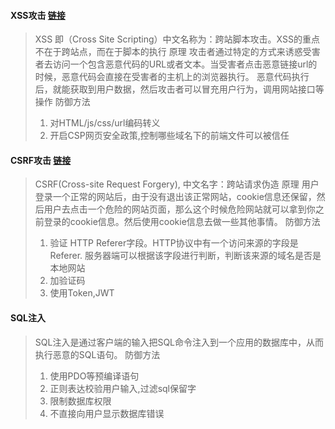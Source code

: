 #### XSS攻击 [链接](https://www.cnblogs.com/tugenhua0707/p/10909284.html)
> XSS 即（Cross Site Scripting）中文名称为：跨站脚本攻击。XSS的重点不在于跨站点，而在于脚本的执行
> 原理
> 攻击者通过特定的方式来诱惑受害者去访问一个包含恶意代码的URL或者文本。当受害者点击恶意链接url的时候，恶意代码会直接在受害者的主机上的浏览器执行。
> 恶意代码执行后，就能获取到用户数据，然后攻击者可以冒充用户行为，调用网站接口等操作
> 防御方法
> 1. 对HTML/js/css/url编码转义
> 2. 开启CSP网页安全政策,控制哪些域名下的前端文件可以被信任

#### CSRF攻击 [链接](https://www.cnblogs.com/tugenhua0707/p/10884059.html)
> CSRF(Cross-site Request Forgery), 中文名字：跨站请求伪造
> 原理
> 用户登录一个正常的网站后，由于没有退出该正常网站，cookie信息还保留，然后用户去点击一个危险的网站页面，那么这个时候危险网站就可以拿到你之前登录的cookie信息。然后使用cookie信息去做一些其他事情。
> 防御方法
> 1. 验证 HTTP Referer字段。HTTP协议中有一个访问来源的字段是Referer. 服务器端可以根据该字段进行判断，判断该来源的域名是否是本地网站
> 2. 加验证码
> 3. 使用Token,JWT

#### SQL注入
> SQL注入是通过客户端的输入把SQL命令注入到一个应用的数据库中，从而执行恶意的SQL语句。
> 防御方法
> 1. 使用PDO等预编译语句
> 2. 正则表达校验用户输入,过滤sql保留字
> 3. 限制数据库权限
> 4. 不直接向用户显示数据库错误
